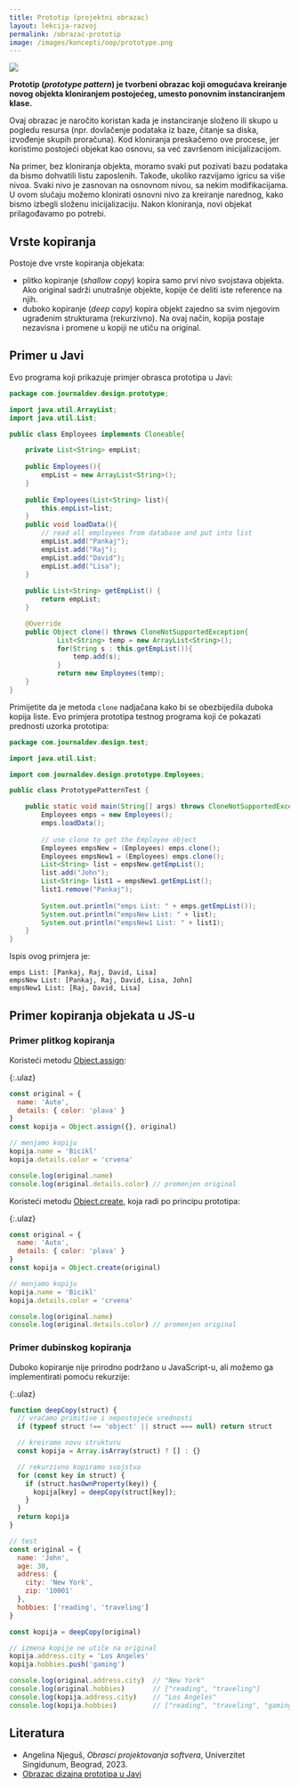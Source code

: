 ```yaml
---
title: Prototip (projektni obrazac)
layout: lekcija-razvoj
permalink: /obrazac-prototip
image: /images/koncepti/oop/prototype.png
---
```


![]({{page.image}})

**Prototip (*prototype pattern*) je tvorbeni obrazac koji omogućava kreiranje novog objekta kloniranjem postojećeg, umesto ponovnim instanciranjem klase.**

Ovaj obrazac je naročito koristan kada je instanciranje složeno ili skupo u pogledu resursa (npr. dovlačenje podataka iz baze, čitanje sa diska, izvođenje skupih proračuna). Kod kloniranja preskačemo ove procese, jer koristimo postojeći objekat kao osnovu, sa već završenom inicijalizacijom.

Na primer, bez kloniranja objekta, moramo svaki put pozivati bazu podataka da bismo dohvatili listu zaposlenih. Takođe, ukoliko razvijamo igricu sa više nivoa. Svaki nivo je zasnovan na osnovnom nivou, sa nekim modifikacijama. U ovom slučaju možemo klonirati osnovni nivo za kreiranje narednog, kako bismo izbegli složenu inicijalizaciju. Nakon kloniranja, novi objekat prilagođavamo po potrebi. 

## Vrste kopiranja

Postoje dve vrste kopiranja objekata: 
- plitko kopiranje (*shallow copy*) kopira samo prvi nivo svojstava objekta. Ako original sadrži unutrašnje objekte, kopije će deliti iste reference na njih.
- duboko kopiranje (*deep copy*) kopira objekt zajedno sa svim njegovim ugrađenim strukturama (rekurzivno). Na ovaj način, kopija postaje nezavisna i promene u kopiji ne utiču na original.

## Primer u Javi

Evo programa koji prikazuje primjer obrasca prototipa u Javi:

```java
package com.journaldev.design.prototype;

import java.util.ArrayList;
import java.util.List;

public class Employees implements Cloneable{

	private List<String> empList;
	
	public Employees(){
		empList = new ArrayList<String>();
	}
	
	public Employees(List<String> list){
		this.empList=list;
	}
	public void loadData(){
		// read all employees from database and put into list
		empList.add("Pankaj");
		empList.add("Raj");
		empList.add("David");
		empList.add("Lisa");
	}
	
	public List<String> getEmpList() {
		return empList;
	}

	@Override
	public Object clone() throws CloneNotSupportedException{
			List<String> temp = new ArrayList<String>();
			for(String s : this.getEmpList()){
				temp.add(s);
			}
			return new Employees(temp);
	}	
}
```

Primijetite da je metoda `clone` nadjačana kako bi se obezbijedila duboka kopija liste. Evo primjera prototipa testnog programa koji će pokazati prednosti uzorka prototipa:

```java
package com.journaldev.design.test;

import java.util.List;

import com.journaldev.design.prototype.Employees;

public class PrototypePatternTest {

	public static void main(String[] args) throws CloneNotSupportedException {
		Employees emps = new Employees();
		emps.loadData();
		
		// use clone to get the Employee object
		Employees empsNew = (Employees) emps.clone();
		Employees empsNew1 = (Employees) emps.clone();
		List<String> list = empsNew.getEmpList();
		list.add("John");
		List<String> list1 = empsNew1.getEmpList();
		list1.remove("Pankaj");
		
		System.out.println("emps List: " + emps.getEmpList());
		System.out.println("empsNew List: " + list);
		System.out.println("empsNew1 List: " + list1);
	}
}
```

Ispis ovog primjera je:

```
emps List: [Pankaj, Raj, David, Lisa]
empsNew List: [Pankaj, Raj, David, Lisa, John]
empsNew1 List: [Raj, David, Lisa]
```

## Primer kopiranja objekata u JS-u

### Primer plitkog kopiranja

Koristeći metodu [Object.assign](https://developer.mozilla.org/en-US/docs/Web/JavaScript/Reference/Global_Objects/Object/assign):

{:.ulaz}
```js
const original = { 
  name: 'Auto', 
  details: { color: 'plava' } 
}
const kopija = Object.assign({}, original)

// menjamo kopiju
kopija.name = 'Bicikl'
kopija.details.color = 'crvena'

console.log(original.name)
console.log(original.details.color) // promenjen original
```

Koristeći metodu [Object.create](https://developer.mozilla.org/en-US/docs/Web/JavaScript/Reference/Global_Objects/Object/create), koja radi po principu prototipa:

{:.ulaz}
```js
const original = { 
  name: 'Auto', 
  details: { color: 'plava' } 
}
const kopija = Object.create(original)

// menjamo kopiju
kopija.name = 'Bicikl'
kopija.details.color = 'crvena'

console.log(original.name)
console.log(original.details.color) // promenjen original
```

### Primer dubinskog kopiranja

Duboko kopiranje nije prirodno podržano u JavaScript-u, ali možemo ga implementirati pomoću rekurzije:

{:.ulaz}
```js
function deepCopy(struct) {
  // vraćamo primitive i nepostojeće vrednosti
  if (typeof struct !== 'object' || struct === null) return struct

  // kreiramo novu strukturu
  const kopija = Array.isArray(struct) ? [] : {}

  // rekurzivno kopiramo svojstva
  for (const key in struct) {
    if (struct.hasOwnProperty(key)) {
      kopija[key] = deepCopy(struct[key]);
    }
  }
  return kopija
}

// test
const original = {
  name: 'John',
  age: 30,
  address: {
    city: 'New York',
    zip: '10001'
  },
  hobbies: ['reading', 'traveling']
}

const kopija = deepCopy(original)

// izmena kopije ne utiče na original
kopija.address.city = 'Los Angeles'
kopija.hobbies.push('gaming')

console.log(original.address.city)  // "New York"
console.log(original.hobbies)       // ["reading", "traveling"]
console.log(kopija.address.city)    // "Los Angeles"
console.log(kopija.hobbies)         // ["reading", "traveling", "gaming"]
```

## Literatura

- Angelina Njeguš, *Obrasci projektovanja softvera*, Univerzitet Singidunum, Beograd, 2023.
- [Obrazac dizajna prototipa u Javi](https://bs.linux-console.net/?p=4252#gsc.tab=0)